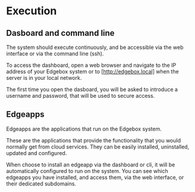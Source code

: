 # Execution

## Dasboard and command line

The system should execute continuously, and be accessible via the web interface or via the command line (ssh).

To access the dashboard, open a web browser and navigate to the IP address of your Edgebox system or to [http://edgebox.local] when the server is in your local network.

The first time you open the dasboard, you will be asked to introduce a username and password, that will be used to secure access.

## Edgeapps

Edgeapps are the applications that run on the Edgebox system.

These are the applications that provide the functionality that you would normally get from cloud services. They can be easily installed, uninstalled, updated and configured.

When choose to install an edgeapp via the dashboard or cli, it will be automatically configured to run on the system. You can see which edgeapps you have installed, and access them, via the web interface, or their dedicated subdomains.
